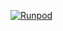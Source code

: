 [![Runpod](https://api.runpod.io/badge/neironovalex111-eng/wf360)](https://console.runpod.io/hub/neironovalex111-eng/wf360)

